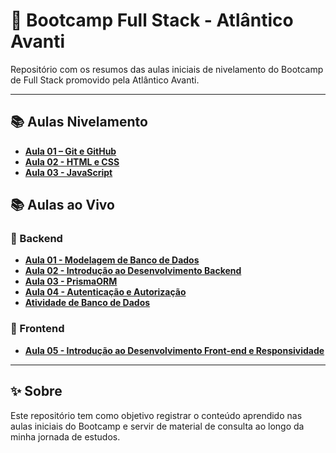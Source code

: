 # 🚀 Bootcamp Full Stack - Atlântico Avanti

Repositório com os resumos das aulas iniciais de nivelamento do Bootcamp de Full Stack promovido pela Atlântico Avanti.

---

## 📚 Aulas Nivelamento

- [**Aula 01 – Git e GitHub**](./Aulas%20Nivelamento/Aula%2001%20-%20Git%20e%20Github/)
- [**Aula 02 - HTML e CSS**](./Aulas%20Nivelamento/Aula%2002%20-%20Html%20e%20CSS/)
- [**Aula 03 - JavaScript**](./Aulas%20Nivelamento/Aula%2003%20-%20JavaScript/)


## 📚 Aulas ao Vivo

### 🧱 Backend
- [**Aula 01 - Modelagem de Banco de Dados**](./Aulas%20ao%20Vivo/Aula%2001%20-%20Modelagem%20de%20Banco%20de%20Dados/)
- [**Aula 02 - Introdução ao Desenvolvimento Backend**](./Aulas%20ao%20Vivo/Aula%2002%20-%20Introdução%20ao%20Desenvolvimento%20Backend/)
- [**Aula 03 - PrismaORM**](./Aulas%20ao%20Vivo/Aula%2003%20-%20PrismaORM/)
- [**Aula 04 - Autenticação e Autorização**](./Aulas%20ao%20Vivo/Aula%2004%20-%20Autenticação%20e%20Autorização/)
- [**Atividade de Banco de Dados**](./Aulas%20ao%20Vivo/Atividade%20de%20Banco%20de%20Dados/Atividade%2001%20-%20Banco%20de%20Dados%20-%20DFS%202025.2%20-%20Lara%20Corsini.pdf)

### 📱 Frontend

- [**Aula 05 - Introdução ao Desenvolvimento Front-end e Responsividade**](./Aulas%20ao%20Vivo/Aula%2005%20-%20Introdução%20ao%20Desenvolvimento%20Front-end%20e%20Responsividade/)

---

## ✨ Sobre

Este repositório tem como objetivo registrar o conteúdo aprendido nas aulas iniciais do Bootcamp e servir de material de consulta ao longo da minha jornada de estudos.